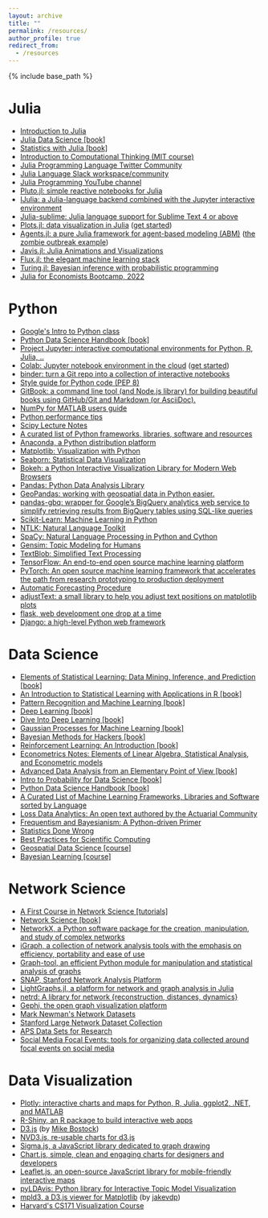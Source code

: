 ```yaml
---
layout: archive
title: ""
permalink: /resources/
author_profile: true
redirect_from:
  - /resources
---
```


{% include base_path %}

<!--
COVID-19 Resources
======
* 
-->

Julia
======
* [Introduction to Julia](https://julialang.org/learning/tutorials/)
* [Julia Data Science [book]](https://juliadatascience.io/)
* [Statistics with Julia [book]](https://statisticswithjulia.org/)
* [Introduction to Computational Thinking (MIT course)](https://computationalthinking.mit.edu/Spring21/)
* [Julia Programming Language Twitter Community](https://twitter.com/i/communities/1441046367514755082)
* [Julia Language Slack workspace/community](https://julialang.org/slack/)
* [Julia Programming YouTube channel](https://www.youtube.com/c/TheJuliaLanguage)
* [Pluto.jl: simple reactive notebooks for Julia](https://github.com/fonsp/Pluto.jl)
* [IJulia: a Julia-language backend combined with the Jupyter interactive environment](https://github.com/JuliaLang/IJulia.jl)
* [Julia-sublime: Julia language support for Sublime Text 4 or above](https://github.com/JuliaEditorSupport/Julia-sublime)
* [Plots.jl: data visualization in Julia](http://docs.juliaplots.org/latest/) ([get started](http://docs.juliaplots.org/latest/tutorial/#tutorial))
* [Agents.jl: a pure Julia framework for agent-based modeling (ABM)](https://juliadynamics.github.io/Agents.jl/stable/) ([the zombie outbreak example](https://juliadynamics.github.io/Agents.jl/stable/examples/zombies/))
* [Javis.jl: Julia Animations and Visualizations](https://github.com/Wikunia/Javis.jl)
* [Flux.jl: the elegant machine learning stack](https://fluxml.ai/)
* [Turing.jl: Bayesian inference with probabilistic programming](https://turing.ml/stable/)
* [Julia for Economists Bootcamp, 2022](https://github.com/cpfiffer/julia-bootcamp-2022)


Python
======
* [Google's Intro to Python class](https://developers.google.com/edu/python/)
* [Python Data Science Handbook [book]](https://github.com/jakevdp/PythonDataScienceHandbook)
* [Project Jupyter: interactive computational environments for Python, R, Julia, ..](https://jupyter.org/)
* [Colab: Jupyter notebook environment in the cloud](https://colab.research.google.com/) ([get started](https://www.youtube.com/watch?v=inN8seMm7UI))
* [binder: turn a Git repo into a collection of interactive notebooks](https://mybinder.org/)
* [Style guide for Python code (PEP 8)](https://legacy.python.org/dev/peps/pep-0008/)
* [GitBook: a command line tool (and Node.js library) for building beautiful books using GitHub/Git and Markdown (or AsciiDoc). ](https://github.com/GitbookIO/gitbook)
* [NumPy for MATLAB users guide](https://numpy.org/doc/stable/user/numpy-for-matlab-users.html)
* [Python performance tips](https://wiki.python.org/moin/PythonSpeed/PerformanceTips)
* [Scipy Lecture Notes](http://scipy-lectures.org/)
* [A curated list of Python frameworks, libraries, software and resources](https://github.com/vinta/awesome-python)
* [Anaconda, a Python distribution platform](https://www.anaconda.com/products/individual)
* [Matplotlib: Visualization with Python](https://matplotlib.org/)
* [Seaborn: Statistical Data Visualization](https://github.com/mwaskom/seaborn)
* [Bokeh: a Python Interactive Visualization Library for Modern Web Browsers](https://docs.bokeh.org/en/latest/)
* [Pandas: Python Data Analysis Library](https://pandas.pydata.org/)
* [GeoPandas: working with geospatial data in Python easier.](https://geopandas.org/en/stable/)
* [pandas-gbq: wrapper for Google’s BigQuery analytics web service to simplify retrieving results from BigQuery tables using SQL-like queries](https://googleapis.dev/python/pandas-gbq/latest/index.html)
* [Scikit-Learn: Machine Learning in Python](https://scikit-learn.org/stable/)
* [NTLK: Natural Language Toolkit](http://www.nltk.org/)
* [SpaCy: Natural Language Processing in Python and Cython](https://spacy.io/)
* [Gensim: Topic Modeling for Humans](https://radimrehurek.com/gensim/)
* [TextBlob: Simplified Text Processing](https://textblob.readthedocs.io/en/dev/)
* [TensorFlow: An end-to-end open source machine learning platform](https://www.tensorflow.org/)
* [PyTorch: An open source machine learning framework that accelerates the path from research prototyping to production deployment](https://pytorch.org/)
* [Automatic Forecasting Procedure](https://github.com/facebook/prophet)
* [adjustText: a small library to help you adjust text positions on matplotlib plots ](https://adjusttext.readthedocs.io/en/latest/index.html)
* [flask, web development one drop at a time](https://flask.palletsprojects.com/en/latest/)
* [Django: a high-level Python web framework](https://www.djangoproject.com/)


Data Science
======
* [Elements of Statistical Learning: Data Mining, Inference, and Prediction [book]](https://web.stanford.edu/~hastie/ElemStatLearn/)
* [An Introduction to Statistical Learning with Applications in R [book]](https://www.statlearning.com/)
* [Pattern Recognition and Machine Learning [book]](https://www.microsoft.com/en-us/research/publication/pattern-recognition-machine-learning/)
* [Deep Learning [book]](https://www.deeplearningbook.org/)
* [Dive Into Deep Learning [book]](http://d2l.ai/)
* [Gaussian Processes for Machine Learning [book]](http://www.gaussianprocess.org/gpml/)
* [Bayesian Methods for Hackers [book]](https://github.com/CamDavidsonPilon/Probabilistic-Programming-and-Bayesian-Methods-for-Hackers)
* [Reinforcement Learning: An Introduction [book]](http://incompleteideas.net/book/the-book-2nd.html)
* [Econometrics Notes: Elements of Linear Algebra, Statistical Analysis, and Econometric models](https://local.disia.unifi.it/calzolari/materiale-didattico/calzolari-econometric-notes-2020.pdf)
* [Advanced Data Analysis from an Elementary Point of View [book]](http://www.stat.cmu.edu/~cshalizi/ADAfaEPoV/ADAfaEPoV.pdf)
* [Intro to Probability for Data Science [book]](https://probability4datascience.com/)
* [Python Data Science Handbook [book]](https://github.com/jakevdp/PythonDataScienceHandbook)
* [A Curated List of Machine Learning Frameworks, Libraries and Software sorted by Language](https://github.com/josephmisiti/awesome-machine-learning")
* [Loss Data Analytics: An open text authored by the Actuarial Community](https://ewfrees.github.io/Loss-Data-Analytics/)
* [Frequentism and Bayesianism: A Python-driven Primer](http://arxiv.org/abs/1411.5018)
* [Statistics Done Wrong](https://www.statisticsdonewrong.com/)
* [Best Practices for Scientific Computing](https://arxiv.org/abs/1210.0530v4)
* [Geospatial Data Science [course]](https://github.com/mszell/geospatialdatascience)
* [Bayesian Learning [course]](https://github.com/mattiasvillani/BayesLearnCourse)


Network Science
======
* [A First Course in Network Science [tutorials]](https://github.com/CambridgeUniversityPress/FirstCourseNetworkScience)
* [Network Science [book]](http://networksciencebook.com/)
* [NetworkX, a Python software package for the creation, manipulation, and study of complex networks](https://networkx.org/)
* [iGraph, a collection of network analysis tools with the emphasis on efficiency, portability and ease of use](https://igraph.org/python/)
* [Graph-tool, an efficient Python module for manipulation and statistical analysis of graphs](https://graph-tool.skewed.de/)
* [SNAP, Stanford Network Analysis Platform](https://snap.stanford.edu/)
* [LightGraphs.jl, a platform for network and graph analysis in Julia](https://github.com/JuliaGraphs/LightGraphs.jl)
* [netrd: A library for network {reconstruction, distances, dynamics}](https://github.com/netsiphd/netrd)
* [Gephi, the open graph visualization platform](https://gephi.org/)
* [Mark Newman's Network Datasets](http://www-personal.umich.edu/~mejn/netdata/)
* [Stanford Large Network Dataset Collection](http://snap.stanford.edu/data/index.html)
* [APS Data Sets for Research](https://journals.aps.org/datasets)
* [Social Media Focal Events: tools for organizing data collected around focal events on social media](https://github.com/ryanjgallagher/focalevents)

Data Visualization
======

* [Plotly: interactive charts and maps for Python, R, Julia, ggplot2, .NET, and MATLAB](https://plotly.com/graphing-libraries/)
* [R-Shiny, an R package to build interactive web apps](https://shiny.rstudio.com/)
* [D3.js](https://d3js.org/) (by [Mike Bostock](https://bost.ocks.org/mike/))
* [NVD3.js, re-usable charts for d3.js](https://nvd3.org/)
* [Sigma.js, a JavaScript library dedicated to graph drawing](http://sigmajs.org/)
* [Chart.js, simple, clean and engaging charts for designers and developers](https://www.chartjs.org/)
* [Leaflet.js, an open-source JavaScript library for mobile-friendly interactive maps](https://leafletjs.com/)
* [pyLDAvis: Python library for Interactive Topic Model Visualization](https://github.com/bmabey/pyLDAvis)
* [mpld3, a D3.js viewer for Matplotlib](https://github.com/mpld3/mpld3) (by [jakevdp](https://github.com/jakevdp))
* [Harvard's CS171 Visualization Course](https://www.cs171.org/2021/index.html)

